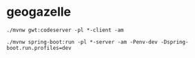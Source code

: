 # geogazelle

```
./mvnw gwt:codeserver -pl *-client -am
```

```
./mvnw spring-boot:run -pl *-server -am -Penv-dev -Dspring-boot.run.profiles=dev
```